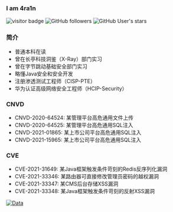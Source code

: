 ### I am 4ra1n
![visitor badge](https://visitor-badge.glitch.me/badge?page_id=4ra1n.4ra1n)
![GitHub followers](https://img.shields.io/github/followers/EmYiQing?style=social)   ![GitHub User's stars](https://img.shields.io/github/stars/EmYiQing?style=social)   
### 简介
- 普通本科在读
- 曾在长亭科技洞鉴（X-Ray）部门实习
- 曾在字节跳动基础安全部门实习
- 略懂Java安全和安全开发
- 注册渗透测试工程师（CISP-PTE）
- 华为认证高级网络安全工程师（HCIP-Security）

### CNVD 
- CNVD-2020-64524: 某管理平台高危通用文件上传
- CNVD-2020-64525: 某管理平台高危通用SQL注入
- CNVD-2021-01865: 某上市公司平台高危通用SQL注入
- CNVD-2021-15965: 某上市公司平台高危通用SQL注入
### CVE
- CVE-2021-31649: 某Java框架触发条件苛刻的Redis反序列化漏洞
- CVE-2021-33346: 某路由器可直接修改管理员密码的越权漏洞
- CVE-2021-33347: 某CMS后台存储XSS漏洞
- CVE-2021-33348: 某Java框架触发条件苛刻的反射XSS漏洞

[![Data](https://github-readme-stats.vercel.app/api?username=EmYiQing)]()
